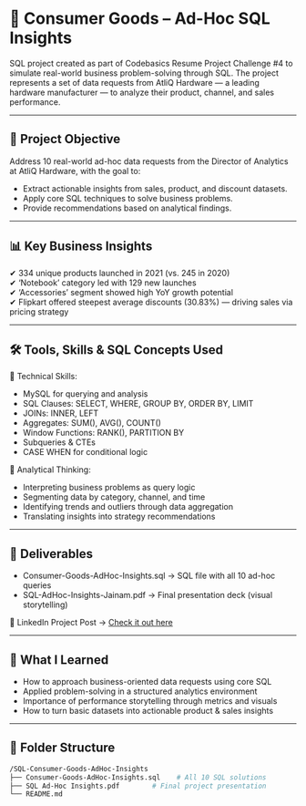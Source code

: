 # 🧠 Consumer Goods – Ad-Hoc SQL Insights

SQL project created as part of Codebasics Resume Project Challenge #4 to simulate real-world business problem-solving through SQL. The project represents a set of data requests from AtliQ Hardware — a leading hardware manufacturer — to analyze their product, channel, and sales performance.

---

## 🎯 Project Objective

Address 10 real-world ad-hoc data requests from the Director of Analytics at AtliQ Hardware, with the goal to:

- Extract actionable insights from sales, product, and discount datasets.
- Apply core SQL techniques to solve business problems.
- Provide recommendations based on analytical findings.

---

## 📊 Key Business Insights

✔ 334 unique products launched in 2021 (vs. 245 in 2020)  
✔ ‘Notebook’ category led with 129 new launches  
✔ ‘Accessories’ segment showed high YoY growth potential  
✔ Flipkart offered steepest average discounts (30.83%) — driving sales via pricing strategy  

---

## 🛠️ Tools, Skills & SQL Concepts Used

📌 Technical Skills:

- MySQL for querying and analysis
- SQL Clauses: SELECT, WHERE, GROUP BY, ORDER BY, LIMIT
- JOINs: INNER, LEFT
- Aggregates: SUM(), AVG(), COUNT()
- Window Functions: RANK(), PARTITION BY
- Subqueries & CTEs
- CASE WHEN for conditional logic

📌 Analytical Thinking:

- Interpreting business problems as query logic  
- Segmenting data by category, channel, and time  
- Identifying trends and outliers through data aggregation  
- Translating insights into strategy recommendations  

---

## 📄 Deliverables

- Consumer-Goods-AdHoc-Insights.sql → SQL file with all 10 ad-hoc queries  
- SQL-AdHoc-Insights-Jainam.pdf → Final presentation deck (visual storytelling)  

💬 LinkedIn Project Post → [Check it out here](https://www.linkedin.com/feed/update/urn:li:activity:7349295173006225409/)


---

## 🚀 What I Learned

- How to approach business-oriented data requests using core SQL  
- Applied problem-solving in a structured analytics environment  
- Importance of performance storytelling through metrics and visuals  
- How to turn basic datasets into actionable product & sales insights  

---

## 📂 Folder Structure

```bash
/SQL-Consumer-Goods-AdHoc-Insights
├── Consumer-Goods-AdHoc-Insights.sql    # All 10 SQL solutions
├── SQL Ad-Hoc Insights.pdf        # Final project presentation
└── README.md
